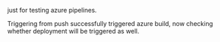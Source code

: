 just for testing azure pipelines. 

Triggering from push successfully triggered azure build, now checking whether deployment will be triggered as well.
